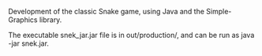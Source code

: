 Development of the classic Snake game, using Java and the Simple-Graphics library.

The executable snek_jar.jar file is in out/production/, and can be run as java -jar snek.jar.

